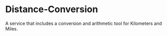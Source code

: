 # Distance-Conversion
A service that includes a conversion and arithmetic tool for Kilometers and Miles.

